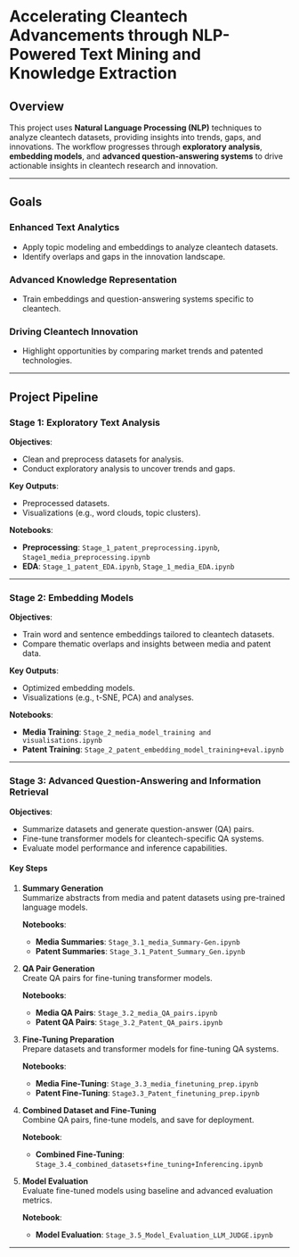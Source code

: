  # **Accelerating Cleantech Advancements through NLP-Powered Text Mining and Knowledge Extraction**

## **Overview**

This project uses **Natural Language Processing (NLP)** techniques to analyze cleantech datasets, providing insights into trends, gaps, and innovations. The workflow progresses through **exploratory analysis**, **embedding models**, and **advanced question-answering systems** to drive actionable insights in cleantech research and innovation.

---

## **Goals**

### **Enhanced Text Analytics**
- Apply topic modeling and embeddings to analyze cleantech datasets.
- Identify overlaps and gaps in the innovation landscape.

### **Advanced Knowledge Representation**
- Train embeddings and question-answering systems specific to cleantech.

### **Driving Cleantech Innovation**
- Highlight opportunities by comparing market trends and patented technologies.

---

## **Project Pipeline**

### **Stage 1: Exploratory Text Analysis**

**Objectives**:  
- Clean and preprocess datasets for analysis.  
- Conduct exploratory analysis to uncover trends and gaps.

**Key Outputs**:  
- Preprocessed datasets.  
- Visualizations (e.g., word clouds, topic clusters).  

**Notebooks**:
- **Preprocessing**: `Stage_1_patent_preprocessing.ipynb`, `Stage1_media_preprocessing.ipynb`  
- **EDA**: `Stage_1_patent_EDA.ipynb`, `Stage_1_media_EDA.ipynb`

---

### **Stage 2: Embedding Models**

**Objectives**:  
- Train word and sentence embeddings tailored to cleantech datasets.  
- Compare thematic overlaps and insights between media and patent data.

**Key Outputs**:  
- Optimized embedding models.  
- Visualizations (e.g., t-SNE, PCA) and analyses.  

**Notebooks**:
- **Media Training**: `Stage_2_media_model_training and visualisations.ipynb`  
- **Patent Training**: `Stage_2_patent_embedding_model_training+eval.ipynb`

---

### **Stage 3: Advanced Question-Answering and Information Retrieval**

**Objectives**:  
- Summarize datasets and generate question-answer (QA) pairs.  
- Fine-tune transformer models for cleantech-specific QA systems.  
- Evaluate model performance and inference capabilities.

#### **Key Steps**

1. **Summary Generation**  
   Summarize abstracts from media and patent datasets using pre-trained language models.  

   **Notebooks**:  
   - **Media Summaries**: `Stage_3.1_media_Summary-Gen.ipynb`  
   - **Patent Summaries**: `Stage_3.1_Patent_Summary_Gen.ipynb`  

2. **QA Pair Generation**  
   Create QA pairs for fine-tuning transformer models.  

   **Notebooks**:  
   - **Media QA Pairs**: `Stage_3.2_media_QA_pairs.ipynb`  
   - **Patent QA Pairs**: `Stage_3.2_Patent_QA_pairs.ipynb`  

3. **Fine-Tuning Preparation**  
   Prepare datasets and transformer models for fine-tuning QA systems.  

   **Notebooks**:  
   - **Media Fine-Tuning**: `Stage_3.3_media_finetuning_prep.ipynb`  
   - **Patent Fine-Tuning**: `Stage3.3_Patent_finetuning_prep.ipynb`  

4. **Combined Dataset and Fine-Tuning**  
   Combine QA pairs, fine-tune models, and save for deployment.  

   **Notebook**:  
   - **Combined Fine-Tuning**: `Stage_3.4_combined_datasets+fine_tuning+Inferencing.ipynb`  

5. **Model Evaluation**  
   Evaluate fine-tuned models using baseline and advanced evaluation metrics.  

   **Notebook**:  
   - **Model Evaluation**: `Stage_3.5_Model_Evaluation_LLM_JUDGE.ipynb`  

---
